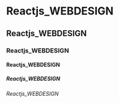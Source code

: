 # Reactjs_WEBDESIGN
## Reactjs_WEBDESIGN
### Reactjs_WEBDESIGN
#### Reactjs_WEBDESIGN
##### Reactjs_WEBDESIGN
###### Reactjs_WEBDESIGN

